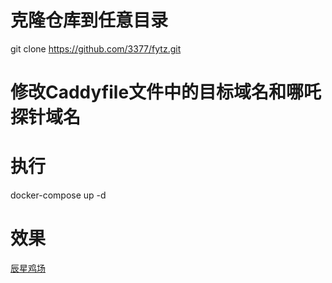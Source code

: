# 克隆仓库到任意目录
  git clone https://github.com/3377/fytz.git
# 修改Caddyfile文件中的目标域名和哪吒探针域名
# 执行
   docker-compose up -d
# 效果
   [辰星鸡场](https://ffy.pages.dev/)
